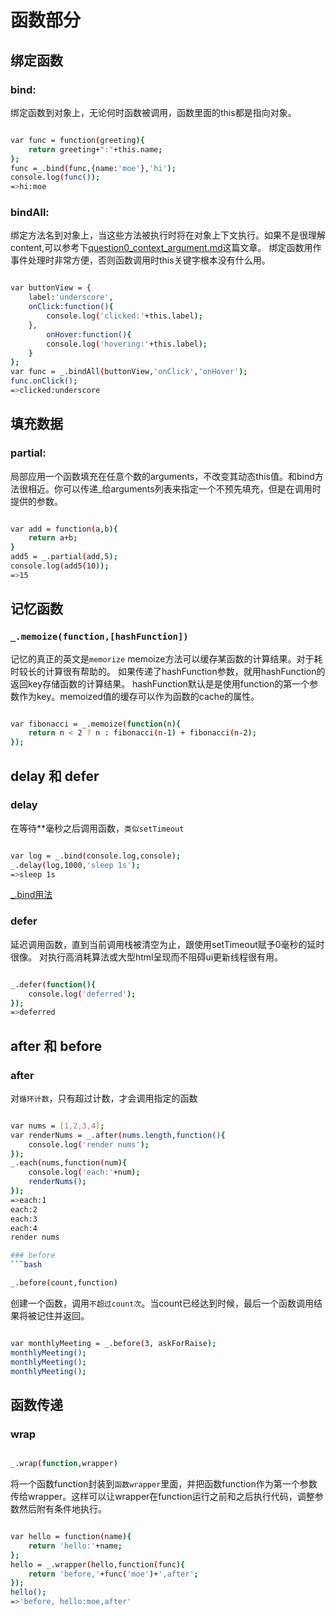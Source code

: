 # 函数部分

## 绑定函数

<a id="bind"></a>
### bind:
绑定函数到对象上，无论何时函数被调用，函数里面的this都是指向对象。
```bash

var func = function(greeting){
	return greeting+":"+this.name;
};
func =_.bind(func,{name:'moe'},'hi');
console.log(func());
=>hi:moe

```
### bindAll:
绑定方法名到对象上，当这些方法被执行时将在对象上下文执行。如果不是很理解content,可以参考下[question0_context_argument.md](../questions/question0_context_argument.md)这篇文章。
绑定函数用作事件处理时非常方便，否则函数调用时this关键字根本没有什么用。
```bash

var buttonView = {
	label:'underscore',
	onClick:function(){
		console.log('clicked:'+this.label);
	},
		onHover:function(){
		console.log('hovering:'+this.label);
	}
};
var func = _.bindAll(buttonView,'onClick','onHover');
func.onClick();
=>clicked:underscore


```

## 填充数据

### partial:
局部应用一个函数填充在任意个数的arguments，不改变其动态this值。和bind方法很相近。你可以传递_给arguments列表来指定一个不预先填充，但是在调用时提供的参数。
```bash

var add = function(a,b){
	return a+b;
}
add5 = _.partial(add,5);
console.log(add5(10));
=>15

```

## 记忆函数

### `_.memoize(function,[hashFunction])`
记忆的真正的英文是`memorize`
memoize方法可以缓存某函数的计算结果。对于耗时较长的计算很有帮助的。
如果传递了hashFunction参数，就用hashFunction的返回key存储函数的计算结果。
hashFunction默认是是使用function的第一个参数作为key。memoized值的缓存可以作为函数的cache的属性。
```bash

var fibonacci = _.memoize(function(n){
	return n < 2 ? n : fibonacci(n-1) + fibonacci(n-2);
});

```

## delay 和 defer

### delay
在等待**毫秒之后调用函数，`类似setTimeout`
```bash

var log = _.bind(console.log,console);
_.delay(log,1000,'sleep 1s');
=>sleep 1s

```
[_.bind用法](#bind)

### defer
延迟调用函数，直到当前调用栈被清空为止，跟使用setTimeout赋予0毫秒的延时很像。
对执行高消耗算法或大型html呈现而不阻碍ui更新线程很有用。
```bash

_.defer(function(){
	console.log('deferred');
});
=>deferred

```

## after 和 before

### after
对`循环计数`，只有超过计数，才会调用指定的函数
```bash

var nums = [1,2,3,4];
var renderNums = _.after(nums.length,function(){
	console.log('render nums');
});
_.each(nums,function(num){
	console.log('each:'+num);
	renderNums();
});
=>each:1
each:2
each:3
each:4
render nums

### before
```bash

_.before(count,function)

```
创建一个函数，调用`不超过count次`。当count已经达到时候，最后一个函数调用结果将被记住并返回。
```bash

var monthlyMeeting = _.before(3, askForRaise);
monthlyMeeting();
monthlyMeeting();
monthlyMeeting();

```

## 函数传递

### wrap
```bash

_.wrap(function,wrapper)

```
将一个函数function封装到`函数wrapper`里面，并把函数function作为第一个参数传给wrapper。这样可以让wrapper在function运行之前和之后执行代码，调整参数然后附有条件地执行。
```bash

var hello = function(name){
	return 'hello:'+name;
};
hello = _.wrapper(hello,function(func){
	return 'before,'+func('moe')+',after';
});
hello();
=>'before, hello:moe,after'

```